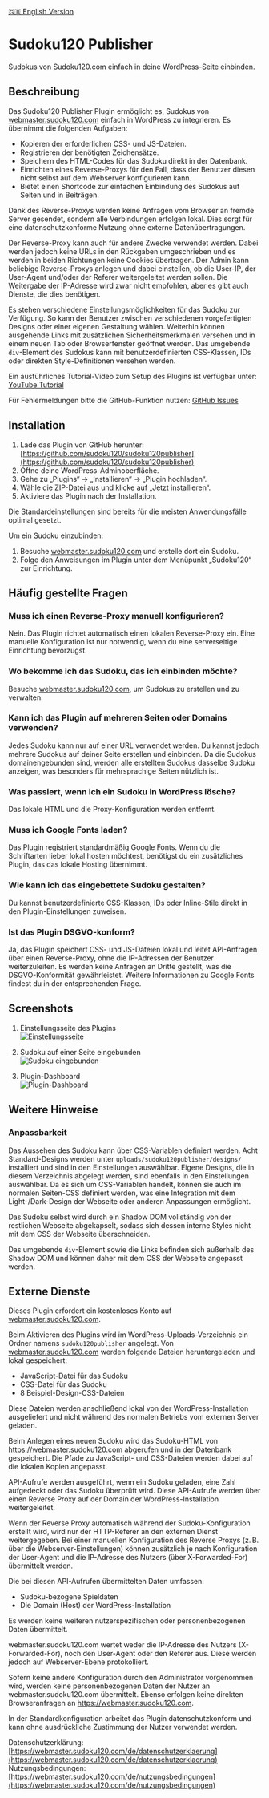 [🇬🇧 English Version](README.md)

# Sudoku120 Publisher

Sudokus von Sudoku120.com einfach in deine WordPress-Seite einbinden.

## Beschreibung

Das Sudoku120 Publisher Plugin ermöglicht es, Sudokus von [webmaster.sudoku120.com](https://webmaster.sudoku120.com) einfach in WordPress zu integrieren. Es übernimmt die folgenden Aufgaben:

- Kopieren der erforderlichen CSS- und JS-Dateien.
- Registrieren der benötigten Zeichensätze.
- Speichern des HTML-Codes für das Sudoku direkt in der Datenbank.
- Einrichten eines Reverse-Proxys für den Fall, dass der Benutzer diesen nicht selbst auf dem Webserver konfigurieren kann.
- Bietet einen Shortcode zur einfachen Einbindung des Sudokus auf Seiten und in Beiträgen.

Dank des Reverse-Proxys werden keine Anfragen vom Browser an fremde Server gesendet, sondern alle Verbindungen erfolgen lokal. Dies sorgt für eine datenschutzkonforme Nutzung ohne externe Datenübertragungen.

Der Reverse-Proxy kann auch für andere Zwecke verwendet werden. Dabei werden jedoch keine URLs in den Rückgaben umgeschrieben und es werden in beiden Richtungen keine Cookies übertragen. Der Admin kann beliebige Reverse-Proxys anlegen und dabei einstellen, ob die User-IP, der User-Agent und/oder der Referer weitergeleitet werden sollen. Die Weitergabe der IP-Adresse wird zwar nicht empfohlen, aber es gibt auch Dienste, die dies benötigen.

Es stehen verschiedene Einstellungsmöglichkeiten für das Sudoku zur Verfügung. So kann der Benutzer zwischen verschiedenen vorgefertigten Designs oder einer eigenen Gestaltung wählen. Weiterhin können ausgehende Links mit zusätzlichen Sicherheitsmerkmalen versehen und in einem neuen Tab oder Browserfenster geöffnet werden. Das umgebende `div`-Element des Sudokus kann mit benutzerdefinierten CSS-Klassen, IDs oder direkten Style-Definitionen versehen werden.

Ein ausführliches Tutorial-Video zum Setup des Plugins ist verfügbar unter: [YouTube Tutorial](https://www.youtube.com/watch?v=OAV-H_LYO2Y)

Für Fehlermeldungen bitte die GitHub-Funktion nutzen: [GitHub Issues](https://github.com/sudoku120/sudoku120publisher/issues)

## Installation

1. Lade das Plugin von GitHub herunter: [https://github.com/sudoku120/sudoku120publisher](https://github.com/sudoku120/sudoku120publisher)
2. Öffne deine WordPress-Adminoberfläche.
3. Gehe zu „Plugins“ → „Installieren“ → „Plugin hochladen“.
4. Wähle die ZIP-Datei aus und klicke auf „Jetzt installieren“.
5. Aktiviere das Plugin nach der Installation.

Die Standardeinstellungen sind bereits für die meisten Anwendungsfälle optimal gesetzt.

Um ein Sudoku einzubinden:

1. Besuche [webmaster.sudoku120.com](https://webmaster.sudoku120.com) und erstelle dort ein Sudoku.
2. Folge den Anweisungen im Plugin unter dem Menüpunkt „Sudoku120“ zur Einrichtung.

## Häufig gestellte Fragen

### Muss ich einen Reverse-Proxy manuell konfigurieren?
Nein. Das Plugin richtet automatisch einen lokalen Reverse-Proxy ein. Eine manuelle Konfiguration ist nur notwendig, wenn du eine serverseitige Einrichtung bevorzugst.

### Wo bekomme ich das Sudoku, das ich einbinden möchte?
Besuche [webmaster.sudoku120.com](https://webmaster.sudoku120.com), um Sudokus zu erstellen und zu verwalten.

### Kann ich das Plugin auf mehreren Seiten oder Domains verwenden?
Jedes Sudoku kann nur auf einer URL verwendet werden. Du kannst jedoch mehrere Sudokus auf deiner Seite erstellen und einbinden. Da die Sudokus domainengebunden sind, werden alle erstellten Sudokus dasselbe Sudoku anzeigen, was besonders für mehrsprachige Seiten nützlich ist.

### Was passiert, wenn ich ein Sudoku in WordPress lösche?
Das lokale HTML und die Proxy-Konfiguration werden entfernt.

### Muss ich Google Fonts laden?
Das Plugin registriert standardmäßig Google Fonts. Wenn du die Schriftarten lieber lokal hosten möchtest, benötigst du ein zusätzliches Plugin, das das lokale Hosting übernimmt.

### Wie kann ich das eingebettete Sudoku gestalten?
Du kannst benutzerdefinierte CSS-Klassen, IDs oder Inline-Stile direkt in den Plugin-Einstellungen zuweisen.

### Ist das Plugin DSGVO-konform?
Ja, das Plugin speichert CSS- und JS-Dateien lokal und leitet API-Anfragen über einen Reverse-Proxy, ohne die IP-Adressen der Benutzer weiterzuleiten. Es werden keine Anfragen an Dritte gestellt, was die DSGVO-Konformität gewährleistet. Weitere Informationen zu Google Fonts findest du in der entsprechenden Frage.

## Screenshots

1. Einstellungsseite des Plugins  
   ![Einstellungsseite](assets/screenshots/screenshot-1-settings-page.png)

2. Sudoku auf einer Seite eingebunden  
   ![Sudoku eingebunden](assets/screenshots/screenshot-2-sudoku-embed.png)

3. Plugin-Dashboard  
   ![Plugin-Dashboard](assets/screenshots/screenshot-3-plugin-dashboard.png)

## Weitere Hinweise

### Anpassbarkeit

Das Aussehen des Sudoku kann über CSS-Variablen definiert werden. Acht Standard-Designs werden unter `uploads/sudoku120publisher/designs/` installiert und sind in den Einstellungen auswählbar. Eigene Designs, die in diesem Verzeichnis abgelegt werden, sind ebenfalls in den Einstellungen auswählbar. Da es sich um CSS-Variablen handelt, können sie auch im normalen Seiten-CSS definiert werden, was eine Integration mit dem Light-/Dark-Design der Webseite oder anderen Anpassungen ermöglicht.

Das Sudoku selbst wird durch ein Shadow DOM vollständig von der restlichen Webseite abgekapselt, sodass sich dessen interne Styles nicht mit dem CSS der Webseite überschneiden.

Das umgebende `div`-Element sowie die Links befinden sich außerhalb des Shadow DOM und können daher mit dem CSS der Webseite angepasst werden.

## Externe Dienste

Dieses Plugin erfordert ein kostenloses Konto auf [webmaster.sudoku120.com](https://webmaster.sudoku120.com).

Beim Aktivieren des Plugins wird im WordPress-Uploads-Verzeichnis ein Ordner namens `sudoku120publisher` angelegt. Von [webmaster.sudoku120.com](https://webmaster.sudoku120.com) werden folgende Dateien heruntergeladen und lokal gespeichert:
- JavaScript-Datei für das Sudoku
- CSS-Datei für das Sudoku
- 8 Beispiel-Design-CSS-Dateien

Diese Dateien werden anschließend lokal von der WordPress-Installation ausgeliefert und nicht während des normalen Betriebs vom externen Server geladen.

Beim Anlegen eines neuen Sudoku wird das Sudoku-HTML von https://webmaster.sudoku120.com abgerufen und in der Datenbank gespeichert. Die Pfade zu JavaScript- und CSS-Dateien werden dabei auf die lokalen Kopien angepasst.

API-Aufrufe werden ausgeführt, wenn ein Sudoku geladen, eine Zahl aufgedeckt oder das Sudoku überprüft wird. Diese API-Aufrufe werden über einen Reverse Proxy auf der Domain der WordPress-Installation weitergeleitet.

Wenn der Reverse Proxy automatisch während der Sudoku-Konfiguration erstellt wird, wird nur der HTTP-Referer an den externen Dienst weitergegeben. Bei einer manuellen Konfiguration des Reverse Proxys (z. B. über die Webserver-Einstellungen) können zusätzlich je nach Konfiguration der User-Agent und die IP-Adresse des Nutzers (über X-Forwarded-For) übermittelt werden.

Die bei diesen API-Aufrufen übermittelten Daten umfassen:
- Sudoku-bezogene Spieldaten
- Die Domain (Host) der WordPress-Installation

Es werden keine weiteren nutzerspezifischen oder personenbezogenen Daten übermittelt.

webmaster.sudoku120.com wertet weder die IP-Adresse des Nutzers (X-Forwarded-For), noch den User-Agent oder den Referer aus. Diese werden jedoch auf Webserver-Ebene protokolliert.

Sofern keine andere Konfiguration durch den Administrator vorgenommen wird, werden keine personenbezogenen Daten der Nutzer an webmaster.sudoku120.com übermittelt. Ebenso erfolgen keine direkten Browseranfragen an https://webmaster.sudoku120.com.

In der Standardkonfiguration arbeitet das Plugin datenschutzkonform und kann ohne ausdrückliche Zustimmung der Nutzer verwendet werden.

Datenschutzerklärung: [https://webmaster.sudoku120.com/de/datenschutzerklaerung](https://webmaster.sudoku120.com/de/datenschutzerklaerung)  
Nutzungsbedingungen: [https://webmaster.sudoku120.com/de/nutzungsbedingungen](https://webmaster.sudoku120.com/de/nutzungsbedingungen)
